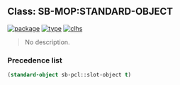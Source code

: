 ## Class: SB-MOP:STANDARD-OBJECT
[![package](https://img.shields.io/badge/Package-SB--MOP-5f9ea0.svg?style=social&colorA=999999)](../) [![type](https://img.shields.io/badge/Type-Class-5f9ea0.svg?style=social&colorA=999999)](../#class) [![clhs](https://img.shields.io/badge/CLHS-STANDARD--OBJECT-5f9ea0.svg?style=social&colorA=999999)](http://www.lispworks.com/documentation/HyperSpec/Body/t_std_ob.htm) 

> No description.

### Precedence list
```cl
(standard-object sb-pcl::slot-object t)
```
